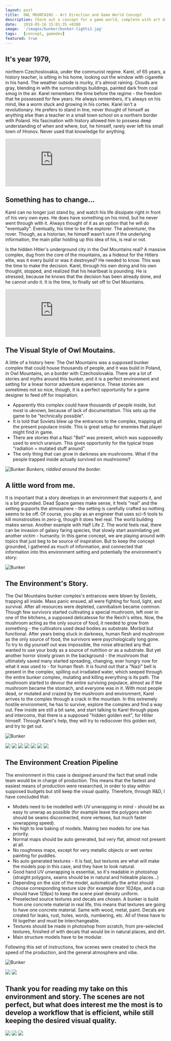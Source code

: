 ```yaml
---
layout: post
title:  OWL MOUNTAINS - Art Direction and Game World Concept
description: Check out a concept for a game world, complete with art direction.
date:   2018-05-16 15:01:35 +0300
image:  '/images/bunker/bunker-lights2.jpg'
tags:   [concept, gamedev]
featured: true
---
```


## It's year 1979,
 northern Czechoslovakia, under the communist regime. Karel, of 65 years, a history teacher, is sitting in his home, looking out the window with cigarette in his hand. The weather outside is murky, it's almost raining. Clouds are gray, blending in with the surroundings buildings, painted dark from coal smog in the air. Karel remembers the time before the regime - the freedom that he possessed for few years. He always remembers, it's always on his mind, like a worm stuck and growing in his cortex. Karel isn't a revolutionary. He prefers to stand in line, never thought of himself as anything else than a teacher in a small town school on a northern border with Poland. His fascination with history allowed him to possess deep understanding of when and where, but, he himself, rarely ever left his small town of Hronov. Never used that knowledge for anything. 

<p><iframe src="https://www.youtube.com/embed/9LXRBHtphPw" frameborder="0" allowfullscreen></iframe></p>

## Something has to change...

Karel can no longer just stand by, and watch his life dissipate right in front of his very own eyes. He does have something on his mind, but he never went through with it. Always thought of it as an option that he will do "eventually". Eventually, his time to be the explorer. The adventurer, the rover. Though, as a historian, he himself wasn't sure if the underlying information, the main pillar holding up this idea of his, is real or not.

Is the hidden Hitler's underground city in the Owl Mountains real? A massive complex, dug from the core of the mountains, as a hideout for the Hitlers elite, was it every build or was it destroyed? He needed to know. This was the time to make the decision. Karel, through his own doing and his own thought, stopped, and realized that his heartbeat is pounding. He is stressed, because he knows that the decision has been already done, and he cannot undo it. It is the time, to finally set off to Owl Mountains.

<p><iframe src="https://www.youtube.com/embed/BCXLWvrWLHE" frameborder="0" allowfullscreen></iframe></p>

## The Visual Style of Owl Moutains.

A little of a history here: The Owl Mountains was a supposed bunker complex that could house thousands of people, and it was build in Poland, in Owl Mountains, on a border with Czechoslovakia. There are a lot of stories and myths around this bunker, and it is a perfect environment and setting for a linear horror adventure experience. These stories are sometimes not so nice, though, it is a perfect opportunity for a game designer to feed off for inspiration.
- Apparently this complex could have thousands of people inside, but most is uknown, because of lack of documentation. This sets up the game to be "technically possible".
- It is told that Soviets blew up the entrances to the complex, trapping all the present populace inside. This is great setup for enemies that player might find in game. 
- There are stories that a Nazi "Bell" was present, which was supposedly used to enrich uranium. This gives opportunity for the typical trope "radiation = mutated stuff around". 
- The only thing that can grow in darkness are mushrooms. What if the people trapped inside actually survived on mushrooms?

![Bunker]({{site.baseurl}}/images/bunker/bunker-08.jpg)
*Bunkers, riddled around the border.*

## A little word from me.

It is important that a story develops in an environment that supports it, and is a bit grounded. Dead Space games make sense, it feels "real" and the setting supports the atmosphere - the setting is carefully crafted so nothing seems to be off. Of course, you play as an engineer that uses sci-fi tools to kill monstrosities in zero-g, though it does feel real. The world building makes sense. Another example with Half Life 2. The world feels real, there can be invasion of galaxy faring species, that slowly start assimilating yet another victim - humanity.
In this game concept, we are playing around with topics that just beg to be source of inspiration. But to keep the concept grounded, I gathered as much of information, and connected that information into this environment setting and potentially the environment's story:

![Bunker]({{site.baseurl}}/images/bunker/bunker-01.jpg)

## The Environment's Story.

The Owl Mountains bunker complex's entrances were blown by Soviets, trapping all inside. Mass panic ensued, all were fighting for food, light, and survival. After all resources were depleted, cannibalism became common. Though few survivors started cultivating a special mushroom, left over in one of the kitchens, a supposed delicatesse for the Reich's elites. Now, the mushroom acting as the only source of food, it needed to grow from something - the cultivators used dead bodies as substrate. Morbid but functional. After years being stuck in darkness, human flesh and mushroom as the only source of food, the survivors were psychologically long gone. To try to dig yourself out was impossible, the noise attracted any that wanted to use your body as a source of nutrition or as a substrate. But yet another horror slowly grown in the background - the mushroom that ultimately saved many started spreading, changing, ever hungry now for what it was used to - for human flesh. It is found out that a "Nazi" bell is present in the complex, spilling out irradiated water, which seeped through the entire bunker complex, mutating and killing everything is its path. The mushroom started to devour the entire surviving populace, almost as if the mushroom became the stomach, and everyone was in it. With most people dead, or mutated and crazed by the mushroom and environment, Karel arrives to the complex through a crack in the mountain. In this extremely hostile environment, he has to survive, explore the complex and find a way out. Few inside are still a bit sane, and start talking to Karel through pipes and intercoms, that there is a supposed "hidden golden exit", for Hitler himself. Through Karel's help, they will try to rediscover this golden exit, and try to get out.

![Bunker]({{site.baseurl}}/images/bunker/bunker-02.jpg)

<div class="gallery-box">
  <div class="gallery">
    <img src="/images/bunker/bunker-03.jpg">
    <img src="/images/bunker/bunker-04.jpg">
    <img src="/images/bunker/bunker-05.jpg">
    <img src="/images/bunker/bunker-06.jpg">
    <img src="/images/bunker/bunker-07.jpg">
    <img src="/images/bunker/bunker-09.jpg">
    <img src="/images/bunker/bunker-10.jpg">   
  </div>
</div>

## The Environment Creation Pipeline

The environment in this case is designed around the fact that small indie team would be in charge of production. This means that the fastest and easiest means of production were researched, in order to stay within supposed budgets but still keep the visual quality. Therefore, through R&D, I have concluded that:
- Models need to be modelled with UV unwrapping in mind - should be as easy to unwrap as possible (for example leave the polygons when should be seams disconnected, more vertexes, but much faster unwrapping speed).
- No high to low baking of models. Making two models for one has priority.
- Normal maps should be auto generated, but very flat, almost not present at all.
- No roughness maps, except for very metallic objects or wet vertex painting for puddles.
- No auto generated textures - It is fast, but textures are what will make the models pop in this case, and they have to look natural.
- Good hand UV unwrapping is essential, so it's readable in photoshop (straight polygons, seams should be in natural and hideable places...) 
- Depending on the size of the model, automatically the artist should choose corresponding texture size (for example door 1024px, and a cup should have 128px) to keep the scene pixel density uniform.
- Preselected source textures and decals are chosen. A bunker is build from one concrete material in real life, this means that textures are going to have one concrete material. Same with wood, metal, paint. Decals are created for leaks, rust, holes, words, numbering, etc. All of these have to fit together and must be interchangeable. 
- Textures should be made in photoshop from scratch, from pre-selected textures, finished of with decals that would be in natural places, and dirt.
- Main structure models have to be modular. 

Following this set of instructions, few scenes were created to check the speed of the production, and the general atmosphere and vibe.




![Bunker]({{site.baseurl}}/images/bunker/bunker-lights3.jpg)
<div class="gallery-box">
  <div class="gallery">
    <img src="/images/bunker/bunker-lights1.jpg">
    <img src="/images/bunker/bunker-lights2.jpg">
  </div>
</div>

## Thank you for reading my take on this environment and story. The scenes are not perfect, but what does interest me the most is to develop a workflow that is efficient, while still keeping the desired visual quality.

<div class="gallery-box">
  <div class="gallery">
    <img src="/images/bunker/bunker-prison_1.jpg">
    <img src="/images/bunker/bunker-prison_2.jpg">
    <img src="/images/bunker/bunker-prison_3.jpg">
  </div>
</div>

